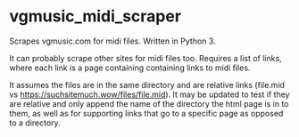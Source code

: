 # vgmusic_midi_scraper
Scrapes vgmusic.com for midi files. Written in Python 3.

It can probably scrape other sites for midi files too. Requires a list of links, where each link is a page containing containing links to midi files.

It assumes the files are in the same directory and are relative links (file.mid vs https://suchsitemuch.wow/files/file.mid). It may be updated to test if they are relative and only append the name of the directory the html page is in to them, as well as for supporting links that go to a specific page as opposed to a directory.